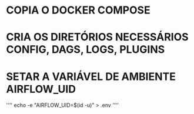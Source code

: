 # COPIA O DOCKER COMPOSE

# CRIA OS DIRETÓRIOS NECESSÁRIOS CONFIG, DAGS, LOGS, PLUGINS

# SETAR A VARIÁVEL DE AMBIENTE AIRFLOW_UID

''''
    echo -e "AIRFLOW_UID=$(id -u)" > .env
''''